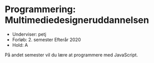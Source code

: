 # Programmering: Multimediedesigneruddannelsen

* Underviser: petj
* Forløb: 2. semester Efterår 2020
* Hold: A

På andet semester vil du lære at programmere med JavaScript.
